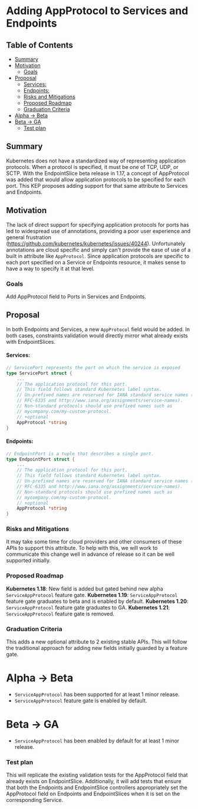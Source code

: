 # Adding AppProtocol to Services and Endpoints

## Table of Contents

<!-- toc -->
  - [Summary](#summary)
  - [Motivation](#motivation)
    - [Goals](#goals)
  - [Proposal](#proposal)
      - [Services:](#services)
      - [Endpoints:](#endpoints)
    - [Risks and Mitigations](#risks-and-mitigations)
    - [Proposed Roadmap](#proposed-roadmap)
    - [Graduation Criteria](#graduation-criteria)
- [Alpha -&gt; Beta](#alpha---beta)
- [Beta -&gt; GA](#beta---ga)
    - [Test plan](#test-plan)
<!-- /toc -->

## Summary

Kubernetes does not have a standardized way of representing application
protocols. When a protocol is specified, it must be one of TCP, UDP, or SCTP.
With the EndpointSlice beta release in 1.17, a concept of AppProtocol was added
that would allow application protocols to be specified for each port. This KEP
proposes adding support for that same attribute to Services and Endpoints.

## Motivation

The lack of direct support for specifying application protocols for ports has
led to widespread use of annotations, providing a poor user experience and
general frustration (https://github.com/kubernetes/kubernetes/issues/40244).
Unfortunately annotations are cloud specific and simply can't provide the ease
of use of a built in attribute like `AppProtocol`. Since application protocols
are specific to each port specified on a Service or Endpoints resource, it makes
sense to have a way to specify it at that level.

### Goals

Add AppProtocol field to Ports in Services and Endpoints.

## Proposal

In both Endpoints and Services, a new `AppProtocol` field would be added. In
both cases, constraints validation would directly mirror what already exists
with EndpointSlices.

#### Services:
```go
// ServicePort represents the port on which the service is exposed
type ServicePort struct {
    ...
    // The application protocol for this port.
    // This field follows standard Kubernetes label syntax.
    // Un-prefixed names are reserved for IANA standard service names (as per
    // RFC-6335 and http://www.iana.org/assignments/service-names).
    // Non-standard protocols should use prefixed names such as
    // mycompany.com/my-custom-protocol.
    // +optional
    AppProtocol *string
}
```

#### Endpoints:
```go
// EndpointPort is a tuple that describes a single port.
type EndpointPort struct {
    ...
    // The application protocol for this port.
    // This field follows standard Kubernetes label syntax.
    // Un-prefixed names are reserved for IANA standard service names (as per
    // RFC-6335 and http://www.iana.org/assignments/service-names).
    // Non-standard protocols should use prefixed names such as
    // mycompany.com/my-custom-protocol.
    // +optional
    AppProtocol *string
}
```

### Risks and Mitigations

It may take some time for cloud providers and other consumers of these APIs to
support this attribute. To help with this, we will work to communicate this
change well in advance of release so it can be well supported initially.

### Proposed Roadmap
**Kubernetes 1.18**: New field is added but gated behind new alpha
`ServiceAppProtocol` feature gate.
**Kubernetes 1.19**: `ServiceAppProtocol` feature gate graduates to beta and is
enabled by default.
**Kubernetes 1.20**: `ServiceAppProtocol` feature gate graduates to GA.
**Kubernetes 1.21**: `ServiceAppProtocol` feature gate is removed.

### Graduation Criteria

This adds a new optional attribute to 2 existing stable APIs. This will follow
the traditional approach for adding new fields initially guarded by a feature
gate.

# Alpha -> Beta
- `ServiceAppProtocol` has been supported for at least 1 minor release.
- `ServiceAppProtocol` feature gate is enabled by default.

# Beta -> GA
- `ServiceAppProtocol` has been enabled by default for at least 1 minor release.

### Test plan

This will replicate the existing validation tests for the AppProtocol field that
already exists on EndpointSlice. Additionally, it will add tests that ensure
that both the Endpoints and EndpointSlice controllers appropriately set the
AppProtocol field on Endpoints and EndpointSlices when it is set on the
corresponding Service.
